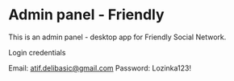 # Admin panel - Friendly

This is an admin panel - desktop app for Friendly Social Network.

Login credentials 

Email: atif.delibasic@gmail.com
Password: Lozinka123!
